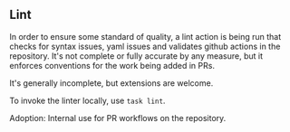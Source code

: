 ## Lint

In order to ensure some standard of quality, a lint action is being run
that checks for syntax issues, yaml issues and validates github actions
in the repository. It's not complete or fully accurate by any measure,
but it enforces conventions for the work being added in PRs.

It's generally incomplete, but extensions are welcome.

To invoke the linter locally, use `task lint`.

Adoption: Internal use for PR workflows on the repository.
